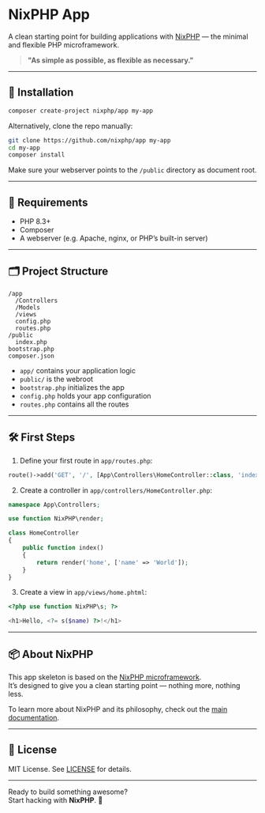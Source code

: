 # NixPHP App

A clean starting point for building applications with [NixPHP](https://github.com/nixphp/framework) — the minimal and flexible PHP microframework.

> **"As simple as possible, as flexible as necessary."**

---

## 🚀 Installation

```bash
composer create-project nixphp/app my-app
```

Alternatively, clone the repo manually:

```bash
git clone https://github.com/nixphp/app my-app
cd my-app
composer install
```

Make sure your webserver points to the `/public` directory as document root.

---

## 🧰 Requirements

- PHP 8.3+
- Composer
- A webserver (e.g. Apache, nginx, or PHP’s built-in server)

---

## 🗂️ Project Structure

```
/app
  /Controllers
  /Models
  /views
  config.php
  routes.php
/public
  index.php
bootstrap.php
composer.json
```

- `app/` contains your application logic
- `public/` is the webroot
- `bootstrap.php` initializes the app
- `config.php` holds your app configuration
- `routes.php` contains all the routes

---

## 🛠️ First Steps

1. Define your first route in `app/routes.php`:

```php
route()->add('GET', '/', [App\Controllers\HomeController::class, 'index']);
```

2. Create a controller in `app/controllers/HomeController.php`:

```php
namespace App\Controllers;

use function NixPHP\render;

class HomeController
{
    public function index()
    {
        return render('home', ['name' => 'World']);
    }
}
```

3. Create a view in `app/views/home.phtml`:

```php
<?php use function NixPHP\s; ?>

<h1>Hello, <?= s($name) ?>!</h1>
```

---

## 📦 About NixPHP

This app skeleton is based on the [NixPHP microframework](https://github.com/nixphp/framework).  
It’s designed to give you a clean starting point — nothing more, nothing less.

To learn more about NixPHP and its philosophy, check out the [main documentation](https://nixphp.github.io/framework/).

---

## 🪪 License

MIT License.
See [LICENSE](LICENSE) for details.

---

Ready to build something awesome?  
Start hacking with **NixPHP**. 🚀
```